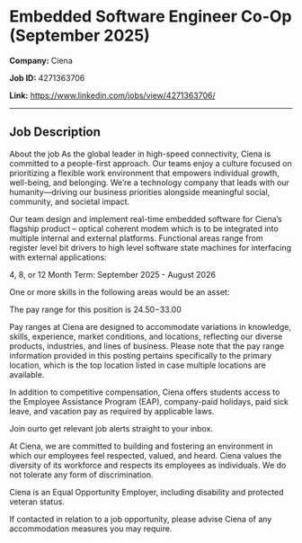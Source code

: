 # Embedded Software Engineer Co-Op (September 2025)

**Company:** Ciena

**Job ID:** 4271363706

**Link:** https://www.linkedin.com/jobs/view/4271363706/

---

## Job Description

About the job
As the global leader in high-speed connectivity, Ciena is committed to a people-first approach. Our teams enjoy a culture focused on prioritizing a flexible work environment that empowers individual growth, well-being, and belonging. We’re a technology company that leads with our humanity—driving our business priorities alongside meaningful social, community, and societal impact.



Our team design and implement real-time embedded software for Ciena’s flagship product – optical coherent modem which is to be integrated into multiple internal and external platforms. Functional areas range from register level bit drivers to high level software state machines for interfacing with external applications:





4, 8, or 12 Month Term: September 2025 - August 2026















One or more skills in the following areas would be an asset:





The pay range for this position is $24.50-$33.00

Pay ranges at Ciena are designed to accommodate variations in knowledge, skills, experience, market conditions, and locations, reflecting our diverse products, industries, and lines of business. Please note that the pay range information provided in this posting pertains specifically to the primary location, which is the top location listed in case multiple locations are available.

In addition to competitive compensation, Ciena offers students access to the Employee Assistance Program (EAP), company-paid holidays, paid sick leave, and vacation pay as required by applicable laws.

Join ourto get relevant job alerts straight to your inbox.

At Ciena, we are committed to building and fostering an environment in which our employees feel respected, valued, and heard. Ciena values the diversity of its workforce and respects its employees as individuals. We do not tolerate any form of discrimination.

Ciena is an Equal Opportunity Employer, including disability and protected veteran status.

If contacted in relation to a job opportunity, please advise Ciena of any accommodation measures you may require.

